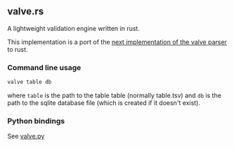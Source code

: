 <!-- Please do not edit README.md directly. To generate a new readme from the crate documentation
     in src/lib.rs, install cargo-readme using `cargo install cargo-readme` and then run:
     `cargo readme > README.md` -->

## valve.rs
A lightweight validation engine written in rust.

This implementation is a port of the
[next implementation of the valve parser](https://github.com/jamesaoverton/cmi-pb-terminology/tree/next) to rust.

### Command line usage
```rust
valve table db
```
where `table` is the path to the table table (normally table.tsv) and `db` is the path to the
sqlite database file (which is created if it doesn't exist).

### Python bindings
See [valve.py](https://github.com/ontodev/valve.py/tree/valve_rs_python_bindings)
